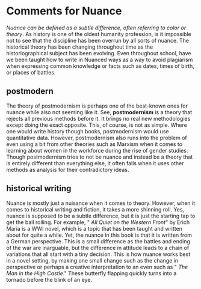 # Comments for Nuance
*Nuance can be defined as a subtle difference, often referring to color or theory*. As history is one of the oldest humanity profession, is it impossible not to see that the discipline has been overrun by all sorts of nuance. The historical theory has been changing throughout time as the historiographical subject has been evolving. Even throughout school, have we been taught how to write in Nuanced ways as a way to avoid plagiarism when expressing common knowledge or facts such as dates, times of birth, or places of battles. 
 
## postmodern
The theory of postmodernism is perhaps one of the best-known ones for nuance while also not seeming like it. See, **postmodernism** is a theory that rejects all previous methods before it. It brings no real new methodologies except doing the exact opposite. This, of course, is not as simple. Where one would write history though books, postmodernism would use quantitative data. However, postmodernism also runs into the problem of even using a bit from other theories such as Marxism when it comes to learning about women in the workforce during the rise of gender studies. Though postmodernism tries to not be nuance and instead be a theory that is entirely different than everything else, it often fails when it uses other methods as analysis for their contradictory ideas.

## historical writing
Nuance is mostly just a nuisance when it comes to theory. However, when it comes to historical writing and fiction, it takes a more shinning roll. Yes, nuance is supposed to be a subtle difference, but it is just the starting tap to get the ball rolling. For example, " *All Quiet on the Western Front*" by Erich Maria is a WWI novel, which is a topic that has been taught and written about for quite a while. Yet, the nuance in this book is that it is written from a German perspective. This is a small difference as the battles and ending of the war are inarguable, but the difference in attitude leads to a chain of variations that all start with a tiny decision. This is how nuance works best in a novel setting, by making one small change such as the change in perspective or perhaps a creative interpretation to an even such as " *The Man in the High Castle*." These butterfly flapping quickly turns into a tornado before the blink of an eye. 
